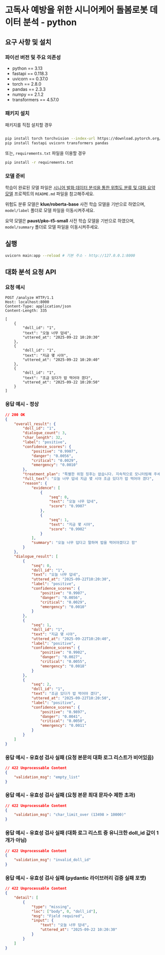 # 고독사 예방을 위한 시니어케어 돌봄로봇 데이터 분석 - python

## 요구 사항 및 설치

### 파이선 버전 및 주요 의존성

-   python == 3.13
-   fastapi == 0.118.3
-   uvicorn == 0.37.0
-   torch == 2.8.0
-   pandas == 2.3.3
-   numpy == 2.1.2
-   transformers == 4.57.0

### 패키지 설치

패키지를 직접 설치할 경우

```bash

pip install torch torchvision --index-url https://download.pytorch.org/whl/cu129 # 개발 환경에 따라 주의
pip install fastapi uvicorn transformers pandas
```

또는, `requirements.txt` 파일을 이용할 경우

```bash
pip install -r requirements.txt
```

### 모델 준비

학습이 완료된 모델 파일은 [시니어 발화 데이터 분석을 통한 위험도 분류 및 대화 요약 모델](https://github.com/odigano/pkdt-ai_carebot_risk_detection_data_kisti) 프로젝트의 `README.md` 파일을 참고해주세요.

위험도 분류 모델은 **klue/roberta-base** 사전 학습 모델을 기반으로 하였으며, `model/label` 폴더로 모델 파일을 이동시켜주세요.

요약 모델은 **paust/pko-t5-small** 사전 학습 모델을 기반으로 하였으며, `model/summary` 폴더로 모델 파일을 이동시켜주세요.

## 실행

```bash
uvicorn main:app --reload # 기본 주소 - http://127.0.0.1:8000
```

## 대화 분석 요청 API

### 요청 예시

```
POST /analyze HTTP/1.1
Host: localhost:8000
Content-Type: application/json
Content-Length: 335

[
    {
        "doll_id": "1",
        "text": "오늘 너무 덥네",
        "uttered_at": "2025-09-22 10:20:30"
    },
    {
        "doll_id": "1",
        "text": "지금 몇 시야",
        "uttered_at": "2025-09-22 10:20:40"
    },
    {
        "doll_id": "1",
        "text": "조금 있다가 밥 먹어야 겠다",
        "uttered_at": "2025-09-22 10:20:50"
    }
]
```

### 응답 예시 - 정상

```json
// 200 OK
{
    "overall_result": {
        "doll_id": "1",
        "dialogue_count": 3,
        "char_length": 32,
        "label": "positive",
        "confidence_scores": {
            "positive": "0.9907",
            "danger": "0.0056",
            "critical": "0.0029",
            "emergency": "0.0010"
        },
        "treatment_plan": "특별한 위험 징후는 없습니다. 지속적으로 모니터링해 주세요.",
        "full_text": "오늘 너무 덥네 지금 몇 시야 조금 있다가 밥 먹어야 겠다",
        "reason": {
            "evidence": [
                {
                    "seq": 0,
                    "text": "오늘 너무 덥네",
                    "score": "0.9907"
                },
                {
                    "seq": 1,
                    "text": "지금 몇 시야",
                    "score": "0.9902"
                }
            ],
            "summary": "오늘 너무 덥다고 말하며 밥을 먹어야겠다고 함"
        }
    },
    "dialogue_result": [
        {
            "seq": 0,
            "doll_id": "1",
            "text": "오늘 너무 덥네",
            "uttered_at": "2025-09-22T10:20:30",
            "label": "positive",
            "confidence_scores": {
                "positive": "0.9907",
                "danger": "0.0056",
                "critical": "0.0029",
                "emergency": "0.0010"
            }
        },
        {
            "seq": 1,
            "doll_id": "1",
            "text": "지금 몇 시야",
            "uttered_at": "2025-09-22T10:20:40",
            "label": "positive",
            "confidence_scores": {
                "positive": "0.9902",
                "danger": "0.0027",
                "critical": "0.0055",
                "emergency": "0.0018"
            }
        },
        {
            "seq": 2,
            "doll_id": "1",
            "text": "조금 있다가 밥 먹어야 겠다",
            "uttered_at": "2025-09-22T10:20:50",
            "label": "positive",
            "confidence_scores": {
                "positive": "0.9897",
                "danger": "0.0041",
                "critical": "0.0050",
                "emergency": "0.0011"
            }
        }
    ]
}
```

### 응답 예시 - 유효성 검사 실패 (요청 본문의 대화 로그 리스트가 비어있음)

```json
// 422 Unprocessable Content
{
    "validation_msg": "empty_list"
}
```

### 응답 예시 - 유효성 검사 실패 (요청 본문 최대 문자수 제한 초과)

```json
// 422 Unprocessable Content
{
    "validation_msg": "char_limit_over (13498 > 10000)"
}
```

### 응답 예시 - 유효성 검사 실패 (대화 로그 리스트 중 유니크한 doll_id 값이 1개가 아님)

```json
// 422 Unprocessable Content
{
    "validation_msg": "invalid_doll_id"
}
```

### 응답 예시 - 유효성 검사 실패 (pydantic 라이브러리 검증 실패 포맷)

```json
// 422 Unprocessable Content
{
    "detail": [
        {
            "type": "missing",
            "loc": ["body", 0, "doll_id"],
            "msg": "Field required",
            "input": {
                "text": "오늘 너무 덥네",
                "uttered_at": "2025-09-22 10:20:30"
            }
        }
    ]
}
```
